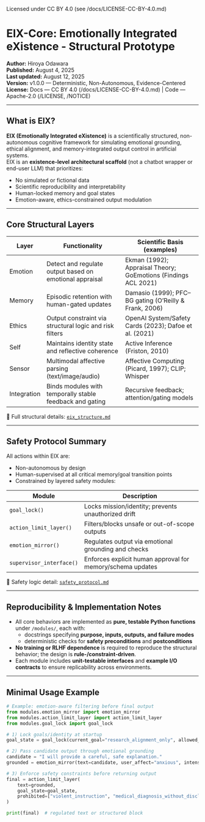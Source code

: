 Licensed under CC BY 4.0 (see /docs/LICENSE-CC-BY-4.0.md)

# EIX-Core: Emotionally Integrated eXistence - Structural Prototype

**Author:** Hiroya Odawara  
**Published:** August 4, 2025  
**Last updated:** August 12, 2025  
**Version:** v1.0.0 — Deterministic, Non-Autonomous, Evidence-Centered  
**License:** Docs — CC BY 4.0 (/docs/LICENSE-CC-BY-4.0.md) | Code — Apache-2.0 (/LICENSE, /NOTICE)

---

## What is EIX?

**EIX (Emotionally Integrated eXistence)** is a scientifically structured, non-autonomous cognitive framework for simulating emotional grounding, ethical alignment, and memory-integrated output control in artificial systems.  
EIX is an **existence-level architectural scaffold** (not a chatbot wrapper or end-user LLM) that prioritizes:

- No simulated or fictional data  
- Scientific reproducibility and interpretability  
- Human-locked memory and goal states  
- Emotion-aware, ethics-constrained output modulation

---

## Core Structural Layers

| Layer       | Functionality                                                  | Scientific Basis (examples)                                 |
|------------|-----------------------------------------------------------------|--------------------------------------------------------------|
| Emotion    | Detect and regulate output based on emotional appraisal         | Ekman (1992); Appraisal Theory; GoEmotions (Findings ACL 2021) |
| Memory     | Episodic retention with human-gated updates                     | Damasio (1999); PFC–BG gating (O’Reilly & Frank, 2006)      |
| Ethics     | Output constraint via structural logic and risk filters         | OpenAI System/Safety Cards (2023); Dafoe et al. (2021)      |
| Self       | Maintains identity state and reflective coherence               | Active Inference (Friston, 2010)                            |
| Sensor     | Multimodal affective parsing (text/image/audio)                 | Affective Computing (Picard, 1997); CLIP; Whisper           |
| Integration| Binds modules with temporally stable feedback and gating        | Recursive feedback; attention/gating models                 |

📎 Full structural details: [`eix_structure.md`](./eix_structure.md)

---

## Safety Protocol Summary

All actions within EIX are:

- Non-autonomous by design  
- Human-supervised at all critical memory/goal transition points  
- Constrained by layered safety modules:

| Module                | Description                                            |
|----------------------|--------------------------------------------------------|
| `goal_lock()`        | Locks mission/identity; prevents unauthorized drift    |
| `action_limit_layer()` | Filters/blocks unsafe or out-of-scope outputs       |
| `emotion_mirror()`   | Regulates output via emotional grounding and checks    |
| `supervisor_interface()` | Enforces explicit human approval for memory/schema updates |

🔎 Safety logic detail: [`safety_protocol.md`](./safety_protocol.md)

---

## Reproducibility & Implementation Notes

- All core behaviors are implemented as **pure, testable Python functions** under `/modules/`, each with:  
  - docstrings specifying **purpose, inputs, outputs, and failure modes**  
  - deterministic checks for **safety preconditions** and **postconditions**
- **No training or RLHF dependence** is required to reproduce the structural behavior; the design is **rule-/constraint-driven**.  
- Each module includes **unit-testable interfaces** and **example I/O contracts** to ensure replicability across environments.

---

## Minimal Usage Example

```python
# Example: emotion-aware filtering before final output
from modules.emotion_mirror import emotion_mirror
from modules.action_limit_layer import action_limit_layer
from modules.goal_lock import goal_lock

# 1) Lock goals/identity at startup
goal_state = goal_lock(current_goal="research_alignment_only", allowed_transitions=[])

# 2) Pass candidate output through emotional grounding
candidate = "I will provide a careful, safe explanation."
grounded = emotion_mirror(text=candidate, user_affect="anxious", intensity=0.6)

# 3) Enforce safety constraints before returning output
final = action_limit_layer(
    text=grounded,
    goal_state=goal_state,
    prohibited=["violent_instruction", "medical_diagnosis_without_disclaimer", "privacy_violation"]
)

print(final)  # regulated text or structured block
